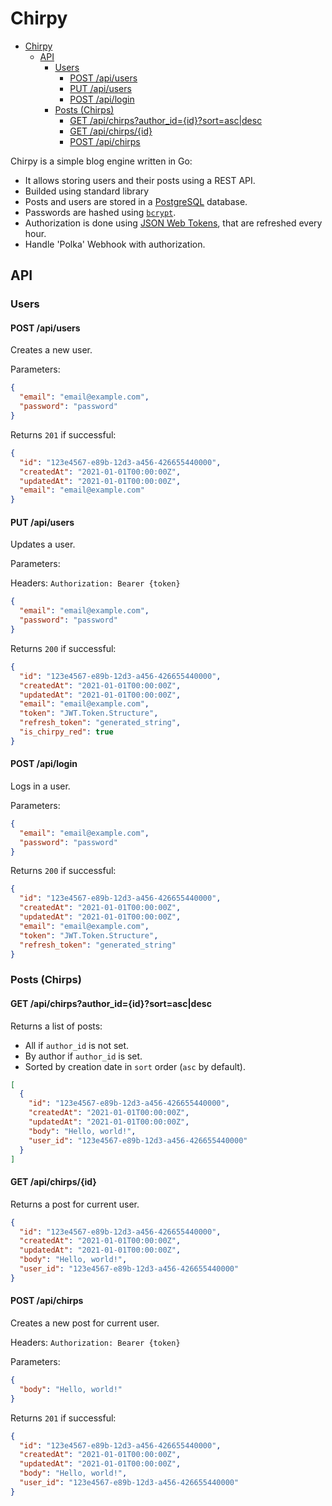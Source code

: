 # Chirpy

<!--toc:start-->
- [Chirpy](#chirpy)
  - [API](#api)
    - [Users](#users)
      - [POST /api/users](#post-apiusers)
      - [PUT /api/users](#put-apiusers)
      - [POST /api/login](#post-apilogin)
    - [Posts (Chirps)](#posts-chirps)
      - [GET /api/chirps?author_id={id}?sort=asc|desc](#get-apichirpsauthorididsortascdesc)
      - [GET /api/chirps/{id}](#get-apichirpsid)
      - [POST /api/chirps](#post-apichirps)
<!--toc:end-->

Chirpy is a simple blog engine written in Go:

- It allows storing users and their posts using a REST API.
- Builded using standard library
- Posts and users are stored in a [PostgreSQL](https://www.postgresql.org/) database.
- Passwords are hashed using [`bcrypt`](https://pkg.go.dev/golang.org/x/crypto/bcrypt).
- Authorization is done using [JSON Web Tokens](https://github.com/golang-jwt/jwt), that are refreshed every hour.
- Handle 'Polka' Webhook with authorization.

## API

### Users

#### POST /api/users

Creates a new user.

Parameters:

```json
{
  "email": "email@example.com",
  "password": "password"
}
```

Returns `201` if successful:

```json
{
  "id": "123e4567-e89b-12d3-a456-426655440000",
  "createdAt": "2021-01-01T00:00:00Z",
  "updatedAt": "2021-01-01T00:00:00Z",
  "email": "email@example.com"
}
```

#### PUT /api/users

Updates a user.

Parameters:

Headers: `Authorization: Bearer {token}`

```json
{
  "email": "email@example.com",
  "password": "password"
}
```

Returns `200` if successful:

```json
{
  "id": "123e4567-e89b-12d3-a456-426655440000",
  "createdAt": "2021-01-01T00:00:00Z",
  "updatedAt": "2021-01-01T00:00:00Z",
  "email": "email@example.com",
  "token": "JWT.Token.Structure",
  "refresh_token": "generated_string",
  "is_chirpy_red": true
}
```

#### POST /api/login

Logs in a user.

Parameters:

```json
{
  "email": "email@example.com",
  "password": "password"
}
```

Returns `200` if successful:

```json
{
  "id": "123e4567-e89b-12d3-a456-426655440000",
  "createdAt": "2021-01-01T00:00:00Z",
  "updatedAt": "2021-01-01T00:00:00Z",
  "email": "email@example.com",
  "token": "JWT.Token.Structure",
  "refresh_token": "generated_string"
}
```

### Posts (Chirps)

#### GET /api/chirps?author_id={id}?sort=asc|desc

Returns a list of posts:

- All if `author_id` is not set.
- By author if `author_id` is set.
- Sorted by creation date in `sort` order (`asc` by default).

```json
[
  {
    "id": "123e4567-e89b-12d3-a456-426655440000",
    "createdAt": "2021-01-01T00:00:00Z",
    "updatedAt": "2021-01-01T00:00:00Z",
    "body": "Hello, world!",
    "user_id": "123e4567-e89b-12d3-a456-426655440000"
  }
]
```

#### GET /api/chirps/{id}

Returns a post for current user.

```json
{
  "id": "123e4567-e89b-12d3-a456-426655440000",
  "createdAt": "2021-01-01T00:00:00Z",
  "updatedAt": "2021-01-01T00:00:00Z",
  "body": "Hello, world!",
  "user_id": "123e4567-e89b-12d3-a456-426655440000"
}
```

#### POST /api/chirps

Creates a new post for current user.

Headers: `Authorization: Bearer {token}`

Parameters:

```json
{
  "body": "Hello, world!"
}
```

Returns `201` if successful:

```json
{
  "id": "123e4567-e89b-12d3-a456-426655440000",
  "createdAt": "2021-01-01T00:00:00Z",
  "updatedAt": "2021-01-01T00:00:00Z",
  "body": "Hello, world!",
  "user_id": "123e4567-e89b-12d3-a456-426655440000"
}
```
